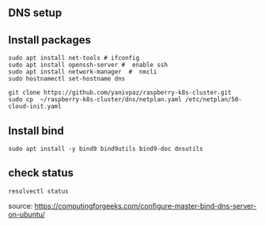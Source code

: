 ## DNS setup 

## Install packages 
```
sudo apt install net-tools # ifconfig 
sudo apt install openssh-server #  enable ssh 
sudo apt install network-manager  #  nmcli
sudo hostnamectl set-hostname dns 
```

```
git clone https://github.com/yanivpaz/raspberry-k8s-cluster.git
sudo cp  ~/raspberry-k8s-cluster/dns/netplan.yaml /etc/netplan/50-cloud-init.yaml
```




## Install bind
```
sudo apt install -y bind9 bind9utils bind9-doc dnsutils
```


## check status 
```
resolvectl status 
```

source:
https://computingforgeeks.com/configure-master-bind-dns-server-on-ubuntu/
